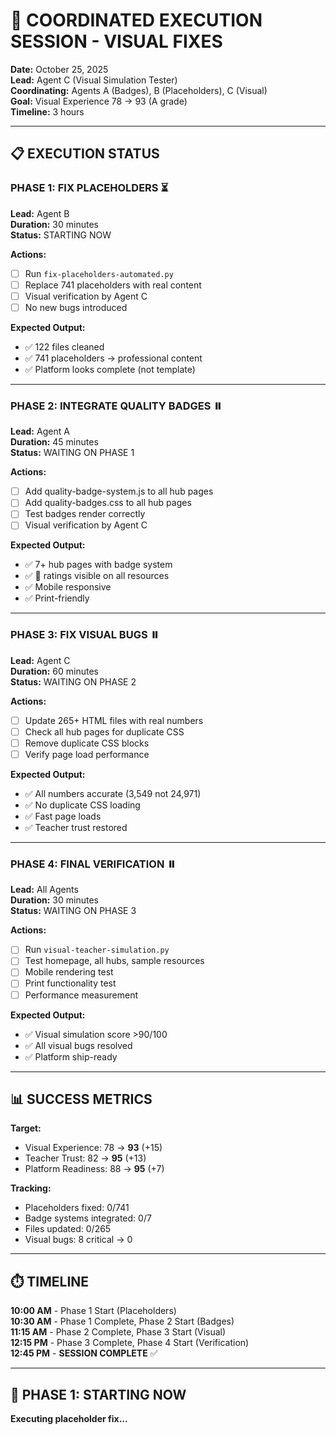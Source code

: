 # 🚀 COORDINATED EXECUTION SESSION - VISUAL FIXES

**Date:** October 25, 2025  
**Lead:** Agent C (Visual Simulation Tester)  
**Coordinating:** Agents A (Badges), B (Placeholders), C (Visual)  
**Goal:** Visual Experience 78 → 93 (A grade)  
**Timeline:** 3 hours  

---

## 📋 EXECUTION STATUS

### **PHASE 1: FIX PLACEHOLDERS** ⏳
**Lead:** Agent B  
**Duration:** 30 minutes  
**Status:** STARTING NOW

**Actions:**
- [ ] Run `fix-placeholders-automated.py`
- [ ] Replace 741 placeholders with real content
- [ ] Visual verification by Agent C
- [ ] No new bugs introduced

**Expected Output:**
- ✅ 122 files cleaned
- ✅ 741 placeholders → professional content
- ✅ Platform looks complete (not template)

---

### **PHASE 2: INTEGRATE QUALITY BADGES** ⏸️
**Lead:** Agent A  
**Duration:** 45 minutes  
**Status:** WAITING ON PHASE 1

**Actions:**
- [ ] Add quality-badge-system.js to all hub pages
- [ ] Add quality-badges.css to all hub pages
- [ ] Test badges render correctly
- [ ] Visual verification by Agent C

**Expected Output:**
- ✅ 7+ hub pages with badge system
- ✅ 🌟 ratings visible on all resources
- ✅ Mobile responsive
- ✅ Print-friendly

---

### **PHASE 3: FIX VISUAL BUGS** ⏸️
**Lead:** Agent C  
**Duration:** 60 minutes  
**Status:** WAITING ON PHASE 2

**Actions:**
- [ ] Update 265+ HTML files with real numbers
- [ ] Check all hub pages for duplicate CSS
- [ ] Remove duplicate CSS blocks
- [ ] Verify page load performance

**Expected Output:**
- ✅ All numbers accurate (3,549 not 24,971)
- ✅ No duplicate CSS loading
- ✅ Fast page loads
- ✅ Teacher trust restored

---

### **PHASE 4: FINAL VERIFICATION** ⏸️
**Lead:** All Agents  
**Duration:** 30 minutes  
**Status:** WAITING ON PHASE 3

**Actions:**
- [ ] Run `visual-teacher-simulation.py`
- [ ] Test homepage, all hubs, sample resources
- [ ] Mobile rendering test
- [ ] Print functionality test
- [ ] Performance measurement

**Expected Output:**
- ✅ Visual simulation score >90/100
- ✅ All visual bugs resolved
- ✅ Platform ship-ready

---

## 📊 SUCCESS METRICS

**Target:**
- Visual Experience: 78 → **93** (+15)
- Teacher Trust: 82 → **95** (+13)
- Platform Readiness: 88 → **95** (+7)

**Tracking:**
- Placeholders fixed: 0/741
- Badge systems integrated: 0/7
- Files updated: 0/265
- Visual bugs: 8 critical → 0

---

## ⏱️ TIMELINE

**10:00 AM** - Phase 1 Start (Placeholders)  
**10:30 AM** - Phase 1 Complete, Phase 2 Start (Badges)  
**11:15 AM** - Phase 2 Complete, Phase 3 Start (Visual)  
**12:15 PM** - Phase 3 Complete, Phase 4 Start (Verification)  
**12:45 PM** - **SESSION COMPLETE** ✅

---

## 🎯 PHASE 1: STARTING NOW

**Executing placeholder fix...**

